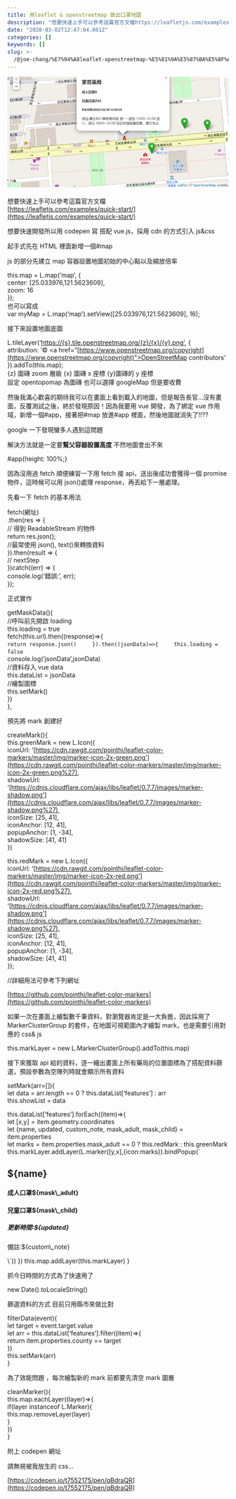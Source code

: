 ```yaml
---
title: 用leaflet & openstreetmap 做出口罩地圖
description: "想要快速上手可以參考這篇官方文檔https://leafletjs.com/examples/quick-start/"
date: "2020-03-02T12:47:04.061Z"
categories: []
keywords: []
slug: >-
  /@joe-chang/%E7%94%A8leaflet-openstreetmap-%E5%81%9A%E5%87%BA%E5%8F%A3%E7%BD%A9%E5%9C%B0%E5%9C%96-a7f3209c120d
---
```


![](/img/1__xVH2JhKLHeIeB9Od7VyS9A.png)

想要快速上手可以參考這篇官方文檔  
[https://leafletjs.com/examples/quick-start/](https://leafletjs.com/examples/quick-start/)

想要快速開發所以用 codepen 寫 搭配 vue.js，採用 cdn 的方式引入 js&css

起手式先在 HTML 裡面新增一個#map

js 的部分先建立 map 容器設置地圖初始的中心點以及縮放倍率

this.map = L.map(‘map’, {  
 center: \[25.033976,121.5623609\],  
 zoom: 16  
 });  
也可以寫成  
var myMap = L.map(‘map’).setView(\[25.033976,121.5623609\], 16);

接下來設置地圖底圖

L.tileLayer(‘[https://{s}.tile.openstreetmap.org/{z}/{x}/{y}.png'](https://%7Bs%7D.tile.openstreetmap.org/%7Bz%7D/%7Bx%7D/%7By%7D.png%27), {  
 attribution: ‘&copy; <a href=”[https://www.openstreetmap.org/copyright](https://www.openstreetmap.org/copyright)">OpenStreetMap</a> contributors’  
}).addTo(this.map);  
{z} 圖磚 zoom 層級 {x} 圖磚 x 座標 {y}圖磚的 y 座標  
設定 opentopomap 為圖磚 也可以選擇 googleMap 但是要收費

然後我滿心歡喜的期待我可以在畫面上看到載入的地圖，但是報告長官...沒有畫面，反覆測試之後，終於發現原因！因為我要用 vue 開發，為了綁定 vue 作用域，新增一個#app，接著把#map 放進#app 裡面，然後地圖就消失了!!??

google 一下發現蠻多人遇到這問題

解決方法就是一定要**幫父容器設置高度** 不然地圖會出不來

#app{height: 100%;}

因為沒用過 fetch 順便練習一下用 fetch 接 api，送出後成功會獲得一個 promise 物件，這時候可以用 json()處理 response，再丟給下一層處理。

先看一下 fetch 的基本用法

fetch(網址)  
.then(res => {  
 // 得到 ReadableStream 的物件  
 return res.json();  
 //最常使用 json(), text()來轉換資料  
}).then(result => {  
 // nextStep  
})catch((err) => {  
 console.log(‘錯誤:’, err);  
});

正式實作

getMaskData(){  
//呼叫前先開啟 loading  
 this.loading = true  
 fetch(this.url).then((response)=>{  
 `return response.json()     }).then((jsonData)=>{     this.loading = false`  
 console.log(‘jsonData’,jsonData)  
 //資料存入 vue data  
 this.dataList = jsonData  
 //繪製圖標  
 this.setMark()  
 })  
 },

預先將 mark 創建好

createMark(){  
 this.greenMark = new L.Icon({  
 iconUrl: ‘[https://cdn.rawgit.com/pointhi/leaflet-color-markers/master/img/marker-icon-2x-green.png'](https://cdn.rawgit.com/pointhi/leaflet-color-markers/master/img/marker-icon-2x-green.png%27),  
 shadowUrl: ‘[https://cdnjs.cloudflare.com/ajax/libs/leaflet/0.7.7/images/marker-shadow.png'](https://cdnjs.cloudflare.com/ajax/libs/leaflet/0.7.7/images/marker-shadow.png%27),  
 iconSize: \[25, 41\],  
 iconAnchor: \[12, 41\],  
 popupAnchor: \[1, -34\],  
 shadowSize: \[41, 41\]  
 })

this.redMark = new L.Icon({  
 iconUrl: ‘[https://cdn.rawgit.com/pointhi/leaflet-color-markers/master/img/marker-icon-2x-red.png'](https://cdn.rawgit.com/pointhi/leaflet-color-markers/master/img/marker-icon-2x-red.png%27),  
 shadowUrl: ‘[https://cdnjs.cloudflare.com/ajax/libs/leaflet/0.7.7/images/marker-shadow.png'](https://cdnjs.cloudflare.com/ajax/libs/leaflet/0.7.7/images/marker-shadow.png%27),  
 iconSize: \[25, 41\],  
 iconAnchor: \[12, 41\],  
 popupAnchor: \[1, -34\],  
 shadowSize: \[41, 41\]  
 });

//詳細用法可參考下列網址

[https://github.com/pointhi/leaflet-color-markers](https://github.com/pointhi/leaflet-color-markers)

如果一次在畫面上繪製數千筆資料，對瀏覽器肯定是一大負擔，因此採用了 MarkerClusterGroup 的套件，在地圖可視範圍內才繪製 mark，也是需要引用對應的 css& js

this.markLayer = new L.MarkerClusterGroup().addTo(this.map)

接下來獲取 api 給的資料，逐一繪出畫面上所有藥局的位置圖標為了搭配資料篩選，預設參數為空陣列時就會顯示所有資料

setMark(arr=\[\]){  
 let data = arr.length == 0 ? this.dataList\[‘features’\] : arr  
 this.showList = data

this.dataList\[‘features’\].forEach((item)=>{  
 let \[x,y\] = item.geometry.coordinates  
 let {name, updated, custom_note, mask_adult, mask_child} = item.properties  
 let marks = item.properties.mask_adult == 0 ? this.redMark : this.greenMark  
 this.markLayer.addLayer(L.marker(\[y,x\],{icon:marks}).bindPopup(\`<h2>${name}</h2>

 <h4>成人口罩${mask\_adult}</h4><h4>兒童口罩${mask\_child}</h4><h5>更新時間:${updated}</h5><p>備註:${custom\_note}</p>  
\`))  
 })  
  this.map.addLayer(this.markLayer)  
 }

抓今日時間的方式為了快速用了

new Date().toLocaleString()

篩選資料的方式 目前只用縣市來做比對

filterData(event){  
 let target = event.target.value  
 let arr = this.dataList\[‘features’\].filter((item)=>{  
 return item.properties.county == target  
 })  
 this.setMark(arr)  
 }

為了效能問題 ，每次繪製新的 mark 前都要先清空 mark 圖層

cleanMarker(){  
 this.map.eachLayer((layer)=>{  
 if(layer instanceof L.Marker){  
 this.map.removeLayer(layer)  
 }  
 })  
 }

附上 codepen 網址

請無視被我放生的 css…

[https://codepen.io/t7552175/pen/qBdraQR](https://codepen.io/t7552175/pen/qBdraQR)
